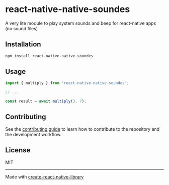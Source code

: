 # react-native-native-soundes

A very lite module to play system sounds and beep for react-native apps (no sound files)

## Installation

```sh
npm install react-native-native-soundes
```

## Usage

```js
import { multiply } from 'react-native-native-soundes';

// ...

const result = await multiply(3, 7);
```

## Contributing

See the [contributing guide](CONTRIBUTING.md) to learn how to contribute to the repository and the development workflow.

## License

MIT

---

Made with [create-react-native-library](https://github.com/callstack/react-native-builder-bob)
